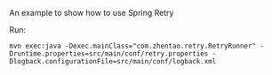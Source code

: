 An example to show how to use Spring Retry

Run:

	mvn exec:java -Dexec.mainClass="com.zhentao.retry.RetryRunner" -Druntime.properties=src/main/conf/retry.properties -Dlogback.configurationFile=src/main/conf/logback.xml
